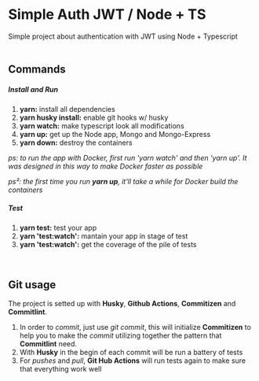 # Simple Auth JWT / Node + TS
Simple project about authentication with JWT using Node + Typescript
<br><br>



## Commands
##### Install and Run
1. **yarn:** install all dependencies
2. **yarn husky install:** enable git hooks w/ husky
3. **yarn watch:** make typescript look all modifications
4. **yarn up:** get up the Node app, Mongo and Mongo-Express
5. **yarn down:** destroy the containers

_ps: to run the app with Docker, first run 'yarn watch' and then 'yarn up'. It was designed in this way to make Docker faster as possible_

_ps²: the first time you run **yarn up**, it'll take a while for Docker build the containers_

##### Test
1. **yarn test:** test your app
2. **yarn 'test:watch':** mantain your app in stage of test
3. **yarn 'test:watch':** get the coverage of the pile of tests
<br>



## Git usage
The project is setted up with **Husky**, **Github Actions**, **Commitizen** and **Commitlint**.
1. In order to _commit_, just use _git commit_, this will initialize **Commitizen** to help you to make the _commit_ utilizing together the pattern that **Commitlint** need.
2. With **Husky** in the begin of each commit will be run a battery of tests
3. For _pushes_ and _pull_, **Git Hub Actions** will run tests again to make sure that everything work well
